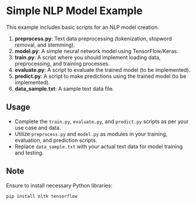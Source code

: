 
# Simple NLP Model Example

This example includes basic scripts for an NLP model creation. 

1. **preprocess.py**: Text data preprocessing (tokenization, stopword removal, and stemming).
2. **model.py**: A simple neural network model using TensorFlow/Keras.
3. **train.py**: A script where you should implement loading data, preprocessing, and training processes.
4. **evaluate.py**: A script to evaluate the trained model (to be implemented).
5. **predict.py**: A script to make predictions using the trained model (to be implemented).
6. **data_sample.txt**: A sample text data file.

## Usage

- Complete the `train.py`, `evaluate.py`, and `predict.py` scripts as per your use case and data.
- Utilize `preprocess.py` and `model.py` as modules in your training, evaluation, and prediction scripts.
- Replace `data_sample.txt` with your actual text data for model training and testing.

## Note

Ensure to install necessary Python libraries:
```bash
pip install nltk tensorflow
```
